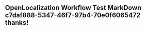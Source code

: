 <properties
ms.topic="hero-topic"
ms.test1="hero-topic"
ms.test2="test"/>

## OpenLocalization Workflow Test MarkDown c7daf888-5347-46f7-97b4-70e0f6065472 thanks!
